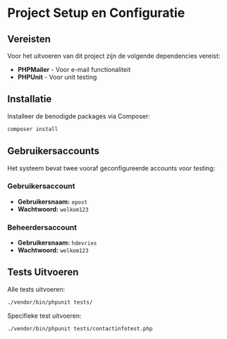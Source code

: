 # Project Setup en Configuratie

## Vereisten

Voor het uitvoeren van dit project zijn de volgende dependencies vereist:
- **PHPMailer** - Voor e-mail functionaliteit
- **PHPUnit** - Voor unit testing

## Installatie

Installeer de benodigde packages via Composer:

```bash
composer install
```

## Gebruikersaccounts

Het systeem bevat twee vooraf geconfigureerde accounts voor testing:

### Gebruikersaccount
- **Gebruikersnaam:** `epost`
- **Wachtwoord:** `welkom123`

### Beheerdersaccount
- **Gebruikersnaam:** `hdevries`
- **Wachtwoord:** `welkom123`

## Tests Uitvoeren

Alle tests uitvoeren:
```bash
./vendor/bin/phpunit tests/
```

Specifieke test uitvoeren:
```bash
./vendor/bin/phpunit tests/contactinfotest.php
```
